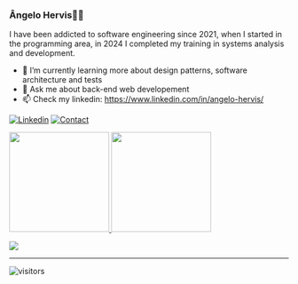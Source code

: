 ### Ângelo Hervis👨‍💻

I have been addicted to software engineering since 2021, when I started in the programming area, in 2024 I completed my training in systems analysis and development.

- 🌱 I’m currently learning more about design patterns, software architecture and tests
- 💬 Ask me about back-end web developement
- 📫 Check my linkedin: https://www.linkedin.com/in/angelo-hervis/

[![Linkedin](https://img.shields.io/badge/Linkedin-blue?style=for-the-badge)](https://www.linkedin.com/in/angelo-hervis)
[![Contact](https://img.shields.io/badge/GMAIL-yellow?style=for-the-badge&logoColor=white)](mailto:angelo.hervis@gmail.com)

<div>
  <a href="https://github.com/angelohervis">
  <img height="180em" src="https://github-readme-stats.vercel.app/api?username=angelohervis&show_icons=true&theme=merko&include_all_commits=true&count_private=true"/>
  <img height="180em" src="https://github-readme-stats.vercel.app/api/top-langs/?username=angelohervis&layout=compact&langs_count=7&theme=merko"/>
</div>

<p align="left">
  <a href="https://skillicons.dev">
    <img src="https://skillicons.dev/icons?i=cs,dotnet,git,github,java,mysql,postman,rider,docker,azure" />
  </a>
</p>

 ---

![visitors](https://visitor-badge.laobi.icu/badge?page_id=angelohervis.README)
